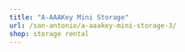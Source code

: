 ```yaml
---
title: "A-AAAKey Mini Storage"
url: /san-antonio/a-aaakey-mini-storage-3/
shop: storage rental
---
```

